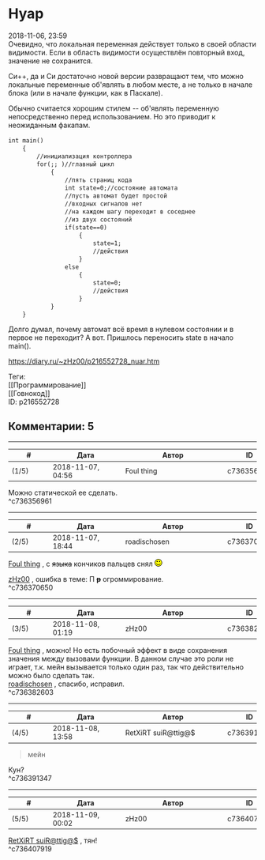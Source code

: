 Нуар
====

  
2018-11-06, 23:59  
 Очевидно, что локальная переменная действует только в своей области видимости. Если в область видимости осуществлён повторный вход, значение не сохранится.   
   
 Си++, да и Си достаточно новой версии развращают тем, что можно локальные переменные об'являть в любом месте, а не только в начале блока (или в начале функции, как в Паскале).   
   
 Обычно считается хорошим стилем -- об'являть переменную непосредственно перед использованием. Но это приводит к неожиданным факапам.   
   
 
```
int main()  
	{
		//инициализация контроллера
		for(;; )//главный цикл
			{
				//пять страниц кода
				int state=0;//состояние автомата
				//пусть автомат будет простой
				//входных сигналов нет
				//на каждом шагу переходит в соседнее
				//из двух состояний
				if(state==0)
					{
						state=1;
						//действия
					}
				else
					{
						state=0;
						//действия
					}
			}  
	}
```
 Долго думал, почему автомат всё время в нулевом состоянии и в первое не переходит? А вот. Пришлось переносить state в начало main().   
  
<https://diary.ru/~zHz00/p216552728_nuar.htm>  
  
Теги:  
[[Программирование]]  
[[Говнокод]]  
ID: p216552728  


Комментарии: 5
--------------

  


---



|         #         |              Дата              |                     Автор                     |           ID           |
| --- | --- | --- | --- |
| (1/5) | 2018-11-07, 04:56 | Foul thing | c736356961 |

  
 Можно статической ее сделать.   
 ^c736356961

---



|         #         |              Дата              |                     Автор                     |           ID           |
| --- | --- | --- | --- |
| (2/5) | 2018-11-07, 18:44 | roadischosen | c736370650 |

  
  [Foul thing](http://foulthing.diary.ru "Temporary Internet Flies")  , c  ~~языка~~  кончиков пальцев снял ![:)](pics/3.gif)   
   
  [zHz00](https://zHz00.diary.ru "Untitled")  , ошибка в теме: П  **~~р~~**  огроммирование.   
 ^c736370650

---



|         #         |              Дата              |                     Автор                     |           ID           |
| --- | --- | --- | --- |
| (3/5) | 2018-11-08, 01:19 | zHz00 | c736382603 |

  
  [Foul thing](http://foulthing.diary.ru "Temporary Internet Flies")  , можно! Но есть побочный эффект в виде сохранения значения между вызовами функции. В данном случае это роли не играет, т.к. мейн вызывается только один раз, так что действительно можно было сделать так.   
  [roadischosen](http://roadischosen.diary.ru)  , спасибо, исправил.   
 ^c736382603

---



|         #         |              Дата              |                     Автор                     |           ID           |
| --- | --- | --- | --- |
| (4/5) | 2018-11-08, 13:58 | RetXiRT suiR@ttig@$ | c736391347 |

  
  
>   мейн  

 Кун?    
 ^c736391347

---



|         #         |              Дата              |                     Автор                     |           ID           |
| --- | --- | --- | --- |
| (5/5) | 2018-11-09, 00:02 | zHz00 | c736407919 |

  
  [RetXiRT suiR@ttig@$](http://Hellspawn.diary.ru "Горчичник")  , тян!   
 ^c736407919
